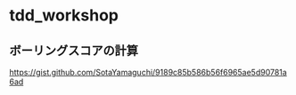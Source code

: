 # tdd_workshop

## ボーリングスコアの計算
https://gist.github.com/SotaYamaguchi/9189c85b586b56f6965ae5d90781a6ad

